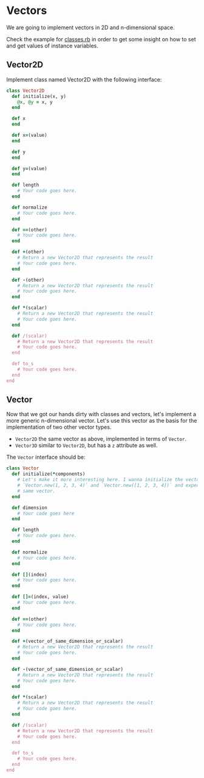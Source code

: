 # Vectors

We are going to implement vectors in 2D and n-dimensional space.

Check the example for [classes.rb](../classes.rb) in order to get some insight on how to set and get values of instance variables.

## Vector2D

Implement class named Vector2D with the following interface:

```ruby
class Vector2D
  def initialize(x, y)
    @x, @y = x, y
  end

  def x
  end

  def x=(value)
  end

  def y
  end

  def y=(value)
  end

  def length
    # Your code goes here.
  end

  def normalize
    # Your code goes here.
  end

  def ==(other)
    # Your code goes here.
  end

  def +(other)
    # Return a new Vector2D that represents the result
    # Your code goes here.
  end

  def -(other)
    # Return a new Vector2D that represents the result
    # Your code goes here.
  end

  def *(scalar)
    # Return a new Vector2D that represents the result
    # Your code goes here.
  end

  def /(scalar)
    # Return a new Vector2D that represents the result
    # Your code goes here.
  end

  def to_s
    # Your code goes here.
  end
end
```

## Vector

Now that we got our hands dirty with classes and vectors, let's implement a
more generic n-dimensional vector. Let's use this vector as the basis for the
implementation of two other vector types.

* `Vector2D` the same vector as above, implemented in terms of `Vector`.
* `Vector3D` similar to `Vector2D`, but has a `z` attribute as well.

The `Vector` interface should be:

```ruby
class Vector
  def initialize(*components)
    # Let's make it more interesting here. I wanna initialize the vector with
    # `Vector.new(1, 2, 3, 4)` and `Vector.new([1, 2, 3, 4])` and expect the
    # same vector.
  end

  def dimension
    # Your code goes here
  end

  def length
    # Your code goes here.
  end

  def normalize
    # Your code goes here.
  end

  def [](index)
    # Your code goes here.
  end

  def []=(index, value)
    # Your code goes here.
  end

  def ==(other)
    # Your code goes here.
  end

  def +(vector_of_same_dimension_or_scalar)
    # Return a new Vector2D that represents the result
    # Your code goes here.
  end

  def -(vector_of_same_dimension_or_scalar)
    # Return a new Vector2D that represents the result
    # Your code goes here.
  end

  def *(scalar)
    # Return a new Vector2D that represents the result
    # Your code goes here.
  end

  def /(scalar)
    # Return a new Vector2D that represents the result
    # Your code goes here.
  end

  def to_s
    # Your code goes here.
  end
end
```

